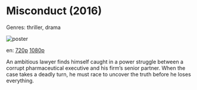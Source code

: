 # Misconduct (2016)

Genres: thriller, drama

![poster](http://image.tmdb.org/t/p/w500/u2bxPatpVigWtvfR4VdmAdB3vUV.jpg)

en:
  [720p](magnet:?xt=urn:btih:3F741F5118913D7E7805E1ABEC703EFE2370EFB2&tr=udp://glotorrents.pw:6969/announce&tr=udp://tracker.opentrackr.org:1337/announce&tr=udp://torrent.gresille.org:80/announce&tr=udp://tracker.openbittorrent.com:80&tr=udp://tracker.coppersurfer.tk:6969&tr=udp://tracker.leechers-paradise.org:6969&tr=udp://p4p.arenabg.ch:1337&tr=udp://tracker.internetwarriors.net:1337)
  [1080p](magnet:?xt=urn:btih:E4B1A1BB59D428EAB3AFC863587D3887745570A9&tr=udp://glotorrents.pw:6969/announce&tr=udp://tracker.opentrackr.org:1337/announce&tr=udp://torrent.gresille.org:80/announce&tr=udp://tracker.openbittorrent.com:80&tr=udp://tracker.coppersurfer.tk:6969&tr=udp://tracker.leechers-paradise.org:6969&tr=udp://p4p.arenabg.ch:1337&tr=udp://tracker.internetwarriors.net:1337)
  


An ambitious lawyer finds himself caught in a power struggle between a corrupt pharmaceutical executive and his firm’s senior partner. When the case takes a deadly turn, he must race to uncover the truth before he loses everything.
